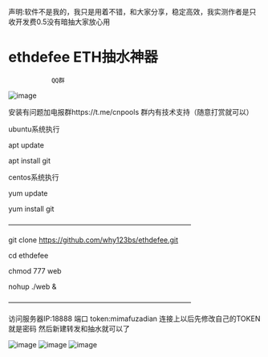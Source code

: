 声明:软件不是我的，我只是用着不错，和大家分享，稳定高效，我实测作者是只收开发费0.5没有暗抽大家放心用
# ethdefee ETH抽水神器

                QQ群
![image](https://user-images.githubusercontent.com/93153580/147377346-6a5417cb-0714-459b-98a9-3177eb268acb.png)



安装有问题加电报群https://t.me/cnpools   群内有技术支持（随意打赏就可以）

ubuntu系统执行

apt update

apt install git

centos系统执行

yum update

yum install git

——————————————————————————

git clone https://github.com/why123bs/ethdefee.git

cd ethdefee

chmod 777 web

nohup ./web &

——————————————————————————

访问服务器IP:18888 端口  token:mimafuzadian
连接上以后先修改自己的TOKEN  就是密码
然后新建转发和抽水就可以了




![image](https://user-images.githubusercontent.com/93153580/147375657-46f0ee83-a153-453a-81c8-f23bdb6ac407.png)
![image](https://user-images.githubusercontent.com/93153580/147376911-fecaf368-8965-4645-bf80-882f7f6cde04.png)
![image](https://user-images.githubusercontent.com/93153580/147376925-d9dd1b0b-765b-46be-9ae1-8eaa4abe2ffc.png)

